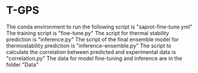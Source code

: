 # T-GPS
The conda environment to run the following script is "saprot-fine-tune.yml"
The training script is "fine-tune.py" 
The script for thermal stability prediction is "inference.py"
The script of the final ensemble model for thermostability prediction is "inference-ensemble.py"
The script to calculate the correlation between predicted and experimental data is "correlation.py"
The data for model fine-tuning and inference are in the folder "Data"
